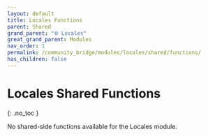 ```yaml
---
layout: default
title: Locales Functions
parent: Shared
grand_parent: "🌐 Locales"
great_grand_parent: Modules
nav_order: 1
permalink: /community_bridge/modules/locales/shared/functions/
has_children: false
---
```


# Locales Shared Functions
{: .no_toc }

No shared-side functions available for the Locales module.
